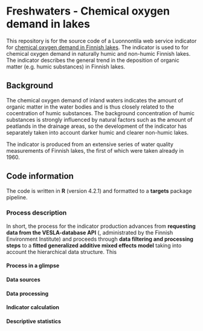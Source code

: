 # Freshwaters - Chemical oxygen demand in lakes
This repository is for the source code of a Luonnontila web service indicator for [chemical oxygen demand in Finnish lakes](https://luonnontila.fi/indikaattorit-elinymparistoittain/sisavedet/kemiallinen-hapenkuluts/). The indicator is used to  for chemical oxygen demand in naturally humic and non-humic Finnish lakes. The indicator describes the general trend in the deposition of organic matter (e.g. humic substances) in Finnish lakes.

## Background

The chemical oxygen demand of inland waters indicates the amount of organic matter in the water bodies and is thus closely related to the cocentration of humic substances. The background concentration of humic substances is strongly influenced by natural factors such as the amount of peatlands in the drainage areas, so the development of the indicator has separately taken into account darker humic and clearer non-humic lakes.

The indicator is produced from an extensive series of water quality measurements of Finnish lakes, the first of which were taken already in 1960. 

## Code information

The code is written in **R** (version 4.2.1) and formatted to a **targets** package pipeline.

### Process description

In short, the process for the indicator production advances from **requesting data from the VESLA-database API** (, administrated by the Finnish Environment Institute) and proceeds through **data filtering and processing steps** to a **fitted generalized additive mixed effects model** taking into account the hierarchical data structure. This 

#### Process in a glimpse

#### Data sources

#### Data processing

#### Indicator calculation

#### Descriptive statistics
